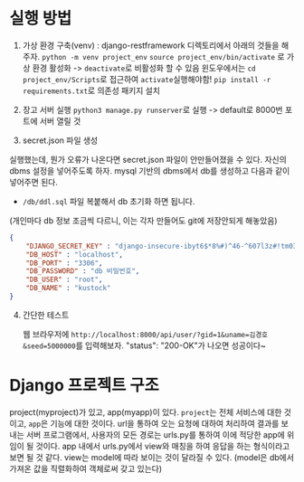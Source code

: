 # 실행 방법
1. 가상 환경 구축(venv) : django-restframework 디렉토리에서 아래의 것들을 해주자.
`python -m venv project_env`
`source project_env/bin/activate` 로 가상 환경 활성화 -> `deactivate`로 비활성화 할 수 있음
윈도우에서는 `cd project_env/Scripts`로 접근하여 `activate`실행해야함!
`pip install -r requirements.txt`로 의존성 패키지 설치

2. 장고 서버 실행 
  `python3 manage.py runserver`로 실행 -> default로 8000번 포트에 서버 열릴 것

3. secret.json 파일 생성

  실행했는데, 뭔가 오류가 나온다면 secret.json 파일이 안만들어졌을 수 있다. 자신의 dbms 설정을 넣어주도록 하자. mysql 기반의 dbms에서 db를 생성하고 다음과 같이 넣어주면 된다. 

  - `/db/ddl.sql` 파일 복붙해서 db 초기화 하면 됩니다. 

  (개인마다 db 정보 조금씩 다르니, 이는 각자 만들어도 git에 저장안되게 해놓았음)

  ```json
  {
      "DJANGO_SECRET_KEY" : "django-insecure-ibyt6$*8%#)^46-^607l3z#!tm03xn=_2&==mg5ix0hd!u1_e6",
      "DB_HOST" : "localhost",
      "DB_PORT" : "3306",
      "DB_PASSWORD" : "db 비밀번호",
      "DB_USER" : "root",
      "DB_NAME" : "kustock"
  }
  ```

4. 간단한 테스트

   웹 브라우저에 `http://localhost:8000/api/user/?gid=1&uname=김경호&seed=5000000`를 입력해보자. "status": "200-OK"가 나오면 성공이다~

# Django 프로젝트 구조

project(myproject)가 있고, app(myapp)이 있다. `project`는 전체 서비스에 대한 것이고, `app`은 기능에 대한 것이다. url을 통하여 오는 요청에 대하여 처리하여 결과를 보내는 서버 프로그램에서, 사용자의 모든 경로는 urls.py를 통하여 이에 적당한 app에 위임이 될 것이다. app 내에서 urls.py에서 view와 매칭을 하여 응답을 하는 형식이라고 보면 될 것 같다. view는 model에 따라 보이는 것이 달라질 수 있다. (model은 db에서 가져온 값을 직렬화하여 객체로써 갖고 있는다)

